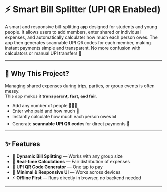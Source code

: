 # ⚡ Smart Bill Splitter (UPI QR Enabled)

A smart and responsive bill-splitting app designed for students and young people. It allows users to add members, enter shared or individual expenses, and automatically calculates how much each person owes. The app then generates scannable UPI QR codes for each member, making instant payments simple and transparent. 
No more confusion with calculators or manual UPI transfers 🚀

---

## 🎯 Why This Project?
Managing shared expenses during trips, parties, or group events is often messy.  
This app makes it **transparent, fast, and fair**:
- Add any number of people 🧑‍🤝‍🧑
- Enter who paid and how much 💸
- Instantly calculate how much each person owes 📊
- Generate **scannable UPI QR codes** for direct payments 📱

---

## ✨ Features
- 📌 **Dynamic Bill Splitting** — Works with any group size  
- 🧮 **Real-time Calculations** — Fair distribution of expenses  
- 📲 **UPI QR Code Generator** — One tap to pay  
- 🎨 **Minimal & Responsive UI** — Works across devices  
- ⚡ **Offline First** — Runs directly in browser, no backend needed  

---
